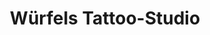 ---
title: "Würfels Tattoo-Studio"
url: /rottenburg-am-neckar/wuerfels-tattoo-studio/
shop: Tattoo
---